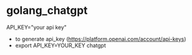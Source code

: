 # golang_chatgpt

API_KEY="your api key"

- to generate api_key (https://platform.openai.com/account/api-keys)
- export API_KEY=YOUR_KEY chatgpt  
